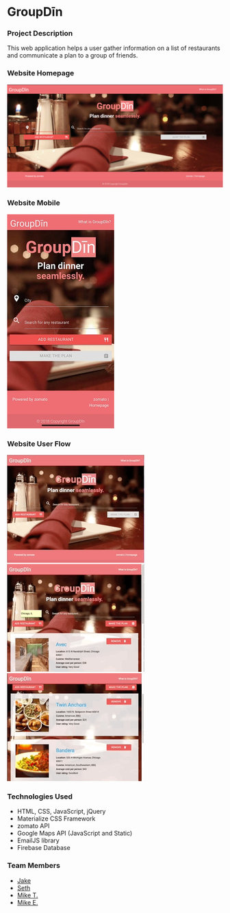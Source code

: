 # GroupDīn

### Project Description
This web application helps a user gather information on a list of restaurants and communicate a plan to a group of friends.  

### Website Homepage
![Website Homepage](assets/images/homepage.png)

### Website Mobile
![Website Mobile](assets/images/mobile.jpg)

### Website User Flow
![Website Gif](assets/images/gif_1.gif)  ![Website Gif 2](assets/images/gif_2.gif) ![Website Gif 3](assets/images/gif_3.gif)

### Technologies Used
* HTML, CSS, JavaScript, jQuery
* Materialize CSS Framework
* zomato API
* Google Maps API (JavaScript and Static)
* EmailJS library
* Firebase Database

### Team Members
* [Jake](https://github.com/JAABO)
* [Seth](https://github.com/sefeder)
* [Mike T.](https://github.com/m-tuttle)
* [Mike E.](https://github.com/mrerlander)

